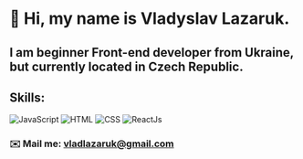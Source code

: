 # 👋 Hi, my name is **Vladyslav Lazaruk**.
## I am beginner **Front-end developer** from Ukraine, but currently located in Czech Republic.
## **Skills:**
![JavaScript](https://img.shields.io/badge/-JavaScript-090909?style=for-the-badge&logo=JavaScript)
![HTML](https://img.shields.io/badge/-HTML-090909?style=for-the-badge&logo=html5)
![CSS](https://img.shields.io/badge/-CSS-090909?style=for-the-badge&logo=css3)
![ReactJs](https://img.shields.io/badge/-ReactJs-090909?style=for-the-badge&logo=React)

### ✉️ Mail me: vladlazaruk@gmail.com

